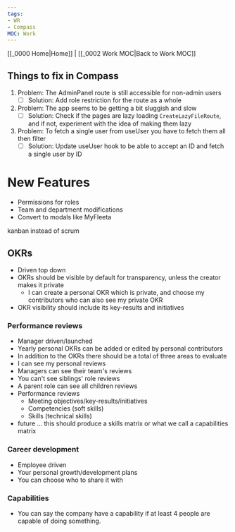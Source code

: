 ```yaml
---
tags:
- WR
- Compass
MOC: Work
---
```

[[_0000 Home|Home]] | [[_0002 Work MOC|Back to Work MOC]]
## Things to fix in Compass

1. Problem: The AdminPanel route is still accessible for non-admin users
	- [ ] Solution: Add role restriction for the route as a whole
2. Problem: The app seems to be getting a bit sluggish and slow
	- [ ] Solution: Check if the pages are lazy loading `CreateLazyFileRoute`, and if not, experiment with the idea of making them lazy
3. Problem: To fetch a single user from useUser you have to fetch them all then filter
	- [ ] Solution: Update useUser hook to be able to accept an ID and fetch a single user by ID

# New Features
- Permissions for roles
- Team and department modifications
- Convert to modals like MyFleeta

kanban instead of scrum

## OKRs
- Driven top down
- OKRs should be visible by default for transparency, unless the creator makes it private
	- I can create a personal OKR which is private, and choose my contributors who can also see my private OKR
- OKR visibility should include its key-results and initiatives
### Performance reviews
- Manager driven/launched
- Yearly personal OKRs can be added or edited by personal contributors
- In addition to the OKRs there should be a total of three areas to evaluate
- I can see my personal reviews
- Managers can see their team's reviews
- You can't see siblings' role reviews
- A parent role can see all children reviews
- Performance reviews
	- Meeting objectives/key-results/initiatives
	- Competencies (soft skills) 
	- Skills (technical skills)
- future ... this should produce a skills matrix or what we call a capabilities matrix
### Career development
- Employee driven
- Your personal growth/development plans
- You can choose who to share it with
### Capabilities
- You can say the company have a capability if at least 4 people are capable of doing something.
